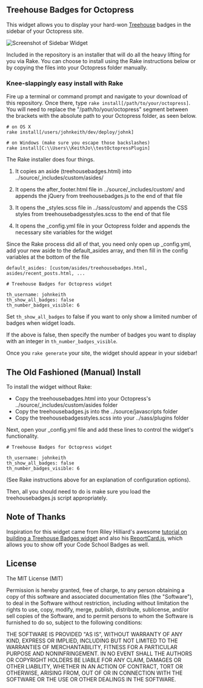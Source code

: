 ## Treehouse Badges for Octopress

This widget allows you to display your hard-won [Treehouse](http://www.teamtreehouse.com) badges in the sidebar of your Octopress site.

![Screenshot of Sidebar Widget](http://gdurl.com/Ijnt)

Included in the repository is an installer that will do all the heavy lifting for you via Rake. You can choose to install using the Rake instructions below or by copying the files into your Octopress folder manually. 

### Knee-slappingly easy install with Rake

Fire up a terminal or command prompt and navigate to your download of this repository. Once there, type `rake install[/path/to/your/octopress]`. You will need to replace the "/path/to/your/octopress" segment between the brackets with the absolute path to your Octopress folder, as seen below.

```
# on OS X
rake install[/users/johnkeith/dev/deploy/johnk]

# on Windows (make sure you escape those backslashes)
rake install[C:\\Users\\KeithJo\\testOctopressPlugin]
``` 

The Rake installer does four things.

1. It copies an aside (treehousebadges.html) into ../source/_includes/custom/asides/

2. It opens the after_footer.html file in ../source/_includes/custom/ and appends the jQuery from treehousebadges.js to the end of that file

3. It opens the _styles.scss file in ../sass/custom/ and appends the CSS styles from treehousebadgesstyles.scss to the end of that file

4. It opens the _config.yml file in your Octopress folder and appends the necessary site variables for the widget

Since the Rake process did all of that, you need only open up _config.yml, add your new aside to the default_asides array, and then fill in the config variables at the bottom of the file

```
default_asides: [custom/asides/treehousebadges.html, asides/recent_posts.html, ...
```

```
# Treehouse Badges for Octopress widget

th_username: johnkeith
th_show_all_badges: false 
th_number_badges_visible: 6 
```
Set `th_show_all_badges` to false if you want to only show a limited number of badges when widget loads.

If the above is false, then specify the number of badges you want to display with an integer in `th_number_badges_visible`.

Once you `rake generate` your site, the widget should appear in your sidebar!

## The Old Fashioned (Manual) Install

To install the widget without Rake:

* Copy the treehousebadges.html into your Octopress's ../source/_includes/custom/asides folder
* Copy the treehousebadges.js into the ../source/javascripts folder
* Copy the treehousebadgesstyles.scss into your ../sass/plugins folder

Next, open your _config.yml file and add these lines to control the widget's functionality. 

```
# Treehouse Badges for Octopress widget

th_username: johnkeith 
th_show_all_badges: false 
th_number_badges_visible: 6 
```

(See Rake instructions above for an explanation of configuration options).

Then, all you should need to do is make sure you load the treehousebadges.js script appropriately.

## Note of Thanks

Inspiration for this widget came from Riley Hilliard's awesome [tutorial on building a Treehouse Badges widget](http://rileyh.com/treehouse-badges-widget/) and also his [ReportCard.js](http://reportcard.rileyh.com/), which allows you to show off your Code School Badges as well. 

## License

The MIT License (MIT)

Permission is hereby granted, free of charge, to any person obtaining a copy of this software and associated documentation files (the "Software"), to deal in the Software without restriction, including without limitation the rights to use, copy, modify, merge, publish, distribute, sublicense, and/or sell copies of the Software, and to permit persons to whom the Software is furnished to do so, subject to the following conditions:

THE SOFTWARE IS PROVIDED "AS IS", WITHOUT WARRANTY OF ANY KIND, EXPRESS OR IMPLIED, INCLUDING BUT NOT LIMITED TO THE WARRANTIES OF MERCHANTABILITY, FITNESS FOR A PARTICULAR PURPOSE AND NONINFRINGEMENT. IN NO EVENT SHALL THE AUTHORS OR COPYRIGHT HOLDERS BE LIABLE FOR ANY CLAIM, DAMAGES OR OTHER LIABILITY, WHETHER IN AN ACTION OF CONTRACT, TORT OR OTHERWISE, ARISING FROM, OUT OF OR IN CONNECTION WITH THE SOFTWARE OR THE USE OR OTHER DEALINGS IN THE SOFTWARE.
